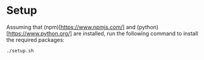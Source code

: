 # Setup

Assuming that (npm)[https://www.npmjs.com/] and (python)[https://www.python.org/] are installed, run the following command to install the required packages:

```bash
./setup.sh
```
